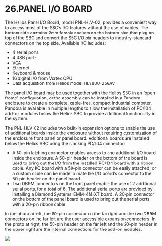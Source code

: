 # 26.PANEL I/O BOARD

The Helios Panel I/O Board, model PNL-HLV-02, provides a convenient way to access most of the SBC’s I/O features without the use of cables. The bottom side contains 2mm female sockets on the bottom side that plug on top of the SBC and convert the SBC I/O pin headers to industry-standard connectors on the top side. Available I/O includes:

* 4 serial ports&#x20;
* 4 USB ports&#x20;
* VGA&#x20;
* Ethernet&#x20;
* Keyboard & mouse&#x20;
* 16 digital I/O from Vortex CPU&#x20;
* Data acquisition from Helios model HLV800-256AV

The panel I/O board may be used together with the Helios SBC in an “open frame” configuration, or the assembly can be installed in a Pandora enclosure to create a complete, cable-free, compact industrial computer. Pandora is available in multiple lengths to allow the installation of PC/104 add-on modules below the Helios SBC to provide additional functionality in the system.&#x20;

The PNL-HLV-02 includes two built-in expansion options to enable the use of additional boards inside the enclosure without requiring customization of the enclosure front panel or panel board. Additional boards are installed below the Helios SBC using the stacking PC/104 connector:

* A 50-pin latching connector enables access to one additional I/O board inside the enclosure. A 50-pin header on the bottom of the board is used to bring out the I/O from the installed PC/104 board with a ribbon cable. Any I/O board with a 50-pin connector can be easily attached, or a custom cable can be made to mate the I/O board’s connector to the 50-pin header on the panel board.&#x20;
* Two DB9M connectors on the front panel enable the use of 2 additional serial ports, for a total of 6. The additional serial ports are provided by installing a Diamond Systems’ EMM-4M-XT board. A 20-pin connector on the bottom of the panel board is used to bring out the serial ports with a 20-pin ribbon cable.&#x20;

In the photo at left, the 50-pin connector on the far right and the two DB9M connectors on the far left are the user accessible expansion connectors. In the photo at right, the 50-pin header on the far left and the 20-pin header in the upper right are the internal connections for the add-on modules.

![](broken-reference)
